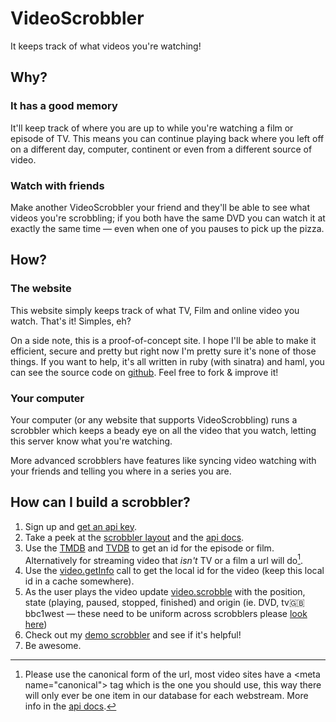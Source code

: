 VideoScrobbler
==============
It keeps track of what videos you're watching!

Why?
----
### It has a good memory
It'll keep track of where you are up to while you're watching a film or episode of TV. This means you can continue playing back where you left off on a different day, computer, continent or even from a different source of video.

### Watch with friends
Make another VideoScrobbler your friend and they'll be able to see what videos you're scrobbling; if you both have the same DVD you can watch it at exactly the same time — even when one of you pauses to pick up the pizza.

How?
----
### The website
This website simply keeps track of what TV, Film and online video you watch. That's it! Simples, eh?

On a side note, this is a proof-of-concept site. I hope I'll be able to make it efficient, secure and pretty but right now I'm pretty sure it's none of those things. If you want to help, it's all written in ruby (with sinatra) and haml, you can see the source code on [github](http://github.com/jphastings/videoScrobbler). Feel free to fork & improve it!

### Your computer
Your computer (or any website that supports VideoScrobbling) runs a scrobbler which keeps a beady eye on all the video that you watch, letting this server know what you're watching.

More advanced scrobblers have features like syncing video watching with your friends and telling you where in a series you are.

How can I build a scrobbler?
----------------------------
1. Sign up and [get an api key](/api/account).
2. Take a peek at the [scrobbler layout](/docs/scrobbler_layout.pdf) and the [api docs](/api/docs).
3. Use the [TMDB](http://api.themoviedb.org/2.1) and [TVDB](http://thetvdb.com/wiki/index.php?title=Programmers_API) to get an id for the episode or film. Alternatively for streaming video that *isn't* TV or a film a url will do[^urls].
4. Use the [video.getInfo](/api/docs#video.getInfo) call to get the local id for the video (keep this local id in a cache somewhere).
5. As the user plays the video update [video.scrobble](/api/docs#video.scrobble) with the position, state (playing, paused, stopped, finished) and origin (ie. DVD, tv:uk:bbc1west — these need to be uniform across scrobblers please [look here](/api/docs#origin))
6. Check out my [demo scrobbler](http://gist.github.com/503240) and see if it's helpful!
7. Be awesome.

[^urls]: Please use the canonical form of the url, most video sites have a &lt;meta name="canonical"> tag which is the one you should use, this way there will only ever be one item in our database for each webstream. More info in the [api docs](/api/docs#remote_ids).